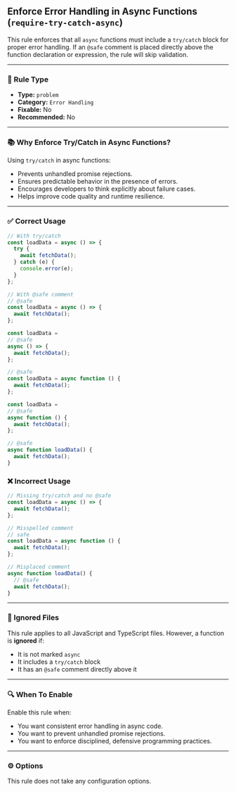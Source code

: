 ## Enforce Error Handling in Async Functions (`require-try-catch-async`)

This rule enforces that all `async` functions must include a `try/catch` block for proper error handling. If an `@safe` comment is placed directly above the function declaration or expression, the rule will skip validation.

---

### 🧩 Rule Type

- **Type:** `problem`
- **Category:** `Error Handling`
- **Fixable:** No
- **Recommended:** No

---

### 📚 Why Enforce Try/Catch in Async Functions?

Using `try/catch` in async functions:

- Prevents unhandled promise rejections.
- Ensures predictable behavior in the presence of errors.
- Encourages developers to think explicitly about failure cases.
- Helps improve code quality and runtime resilience.

---

### ✅ Correct Usage

```ts
// With try/catch
const loadData = async () => {
  try {
    await fetchData();
  } catch (e) {
    console.error(e);
  }
};
```

```ts
// With @safe comment
// @safe
const loadData = async () => {
  await fetchData();
};

const loadData =
// @safe
async () => {
  await fetchData();
};

// @safe
const loadData = async function () {
  await fetchData();
};

const loadData =
// @safe
async function () {
  await fetchData();
};

// @safe
async function loadData() {
  await fetchData();
}
```

### ❌ Incorrect Usage

```ts
// Missing try/catch and no @safe
const loadData = async () => {
  await fetchData();
};
```

```ts
// Misspelled comment
// safe
const loadData = async function () {
  await fetchData();
};
```

```ts
// Misplaced comment
async function loadData() {
  // @safe
  await fetchData();
}
```

---

### 📂 Ignored Files

This rule applies to all JavaScript and TypeScript files.
However, a function is **ignored** if:

- It is not marked `async`
- It includes a `try/catch` block
- It has an `@safe` comment directly above it

---

### 🔍 When To Enable

Enable this rule when:

- You want consistent error handling in async code.
- You want to prevent unhandled promise rejections.
- You want to enforce disciplined, defensive programming practices.

---

### ⚙️ Options

This rule does not take any configuration options.

